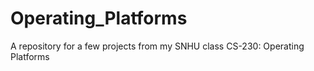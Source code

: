 # Operating_Platforms
A repository for a few projects from my SNHU class CS-230: Operating Platforms
